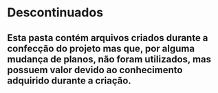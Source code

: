 # Descontinuados
## Esta pasta contém arquivos criados durante a confecção do projeto mas que, por alguma mudança de planos, não foram utilizados, mas possuem valor devido ao conhecimento adquirido durante a criação.